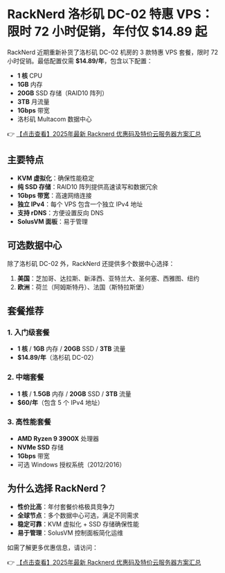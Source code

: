 # RackNerd 洛杉矶 DC-02 特惠 VPS：限时 72 小时促销，年付仅 $14.89 起

RackNerd 近期重新补货了洛杉矶 DC-02 机房的 3 款特惠 VPS 套餐，限时 72 小时促销。最低配置仅需 **$14.89/年**，包含以下配置：

- **1 核** CPU
- **1GB** 内存
- **20GB** SSD 存储（RAID10 阵列）
- **3TB** 月流量
- **1Gbps** 带宽
- 洛杉矶 Multacom 数据中心

👉 [【点击查看】2025年最新 Racknerd 优惠码及特价云服务器方案汇总](https://bit.ly/Rack_Nerd)

## 主要特点

- **KVM 虚拟化**：确保性能稳定
- **纯 SSD 存储**：RAID10 阵列提供高速读写和数据冗余
- **1Gbps 带宽**：高速网络连接
- **独立 IPv4**：每个 VPS 包含一个独立 IPv4 地址
- **支持 rDNS**：方便设置反向 DNS
- **SolusVM 面板**：易于管理

## 可选数据中心

除了洛杉矶 DC-02 外，RackNerd 还提供多个数据中心选择：

1. **美国**：芝加哥、达拉斯、新泽西、亚特兰大、圣何塞、西雅图、纽约
2. **欧洲**：荷兰（阿姆斯特丹）、法国（斯特拉斯堡）

## 套餐推荐

### 1. 入门级套餐
- **1 核** / **1GB** 内存 / **20GB** SSD / **3TB** 流量
- **$14.89/年**（洛杉矶 DC-02）

### 2. 中端套餐
- **1 核** / **1.5GB** 内存 / **20GB** SSD / **3TB** 流量
- **$60/年**（包含 5 个 IPv4 地址）

### 3. 高性能套餐
- **AMD Ryzen 9 3900X** 处理器
- **NVMe SSD** 存储
- **1Gbps** 带宽
- 可选 Windows 授权系统（2012/2016）

## 为什么选择 RackNerd？

- **性价比高**：年付套餐价格极具竞争力
- **全球节点**：多个数据中心可选，满足不同需求
- **稳定可靠**：KVM 虚拟化 + SSD 存储确保性能
- **易于管理**：SolusVM 控制面板简化运维

如需了解更多优惠信息，请访问：

👉 [【点击查看】2025年最新 Racknerd 优惠码及特价云服务器方案汇总](https://bit.ly/Rack_Nerd)